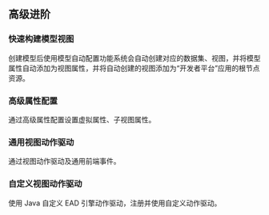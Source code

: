 ## 高级进阶

### 快速构建模型视图
创建模型后使用模型自动配置功能系统会自动创建对应的数据集、视图，并将模型属性自动添加为视图属性，并将自动创建的视图添加为“开发者平台”应用的根节点资源。

### 高级属性配置
通过高级属性配置设置虚拟属性、子视图属性。

### 通用视图动作驱动
通过视图动作驱动及通用前端事件。

### 自定义视图动作驱动
使用 Java 自定义 EAD 引擎动作驱动，注册并使用自定义动作驱动。 